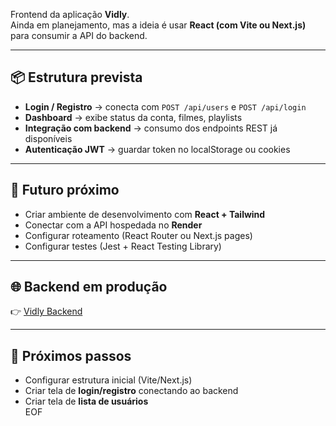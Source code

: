 Frontend da aplicação **Vidly**.  
Ainda em planejamento, mas a ideia é usar **React (com Vite ou Next.js)** para consumir a API do backend.

---

## 📦 Estrutura prevista

- **Login / Registro** → conecta com `POST /api/users` e `POST /api/login`  
- **Dashboard** → exibe status da conta, filmes, playlists  
- **Integração com backend** → consumo dos endpoints REST já disponíveis  
- **Autenticação JWT** → guardar token no localStorage ou cookies  

---

## 🔮 Futuro próximo

- Criar ambiente de desenvolvimento com **React + Tailwind**  
- Conectar com a API hospedada no **Render**  
- Configurar roteamento (React Router ou Next.js pages)  
- Configurar testes (Jest + React Testing Library)  

---

## 🌐 Backend em produção

👉 [Vidly Backend](https://vidly-backend-ek8p.onrender.com)

---

## 📌 Próximos passos
- Configurar estrutura inicial (Vite/Next.js)  
- Criar tela de **login/registro** conectando ao backend  
- Criar tela de **lista de usuários**  
EOF
